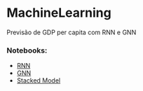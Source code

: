 # MachineLearning
Previsão de GDP per capita com RNN e GNN

### Notebooks:

* [RNN](RNN/RNN_GDPcap_certo.ipynb)
* [GNN](GNN/gnn.ipynb)
* [Stacked Model](StackedModel/RNN_GNN.ipynb)
